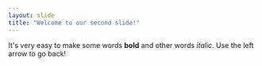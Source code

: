 ```yaml
---
layout: slide
title: "Welcome to our second slide!"
---
```

It's very easy to make some words **bold** and other words *italic*.
Use the left arrow to go back!
